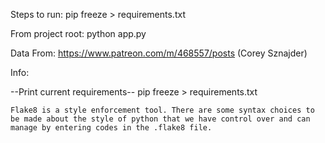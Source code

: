 Steps to run:
   pip freeze > requirements.txt

From project root:
    python app.py

Data From:
    https://www.patreon.com/m/468557/posts (Corey Sznajder)

Info:

--Print current requirements--
pip freeze > requirements.txt


    Flake8 is a style enforcement tool. There are some syntax choices to be made about the style of python that we have control over and can manage by entering codes in the .flake8 file.
